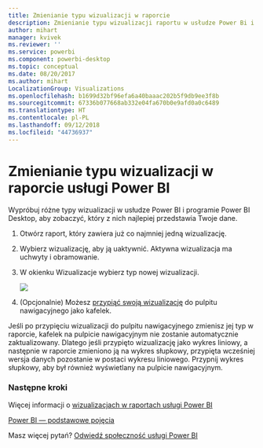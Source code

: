 ```yaml
---
title: Zmienianie typu wizualizacji w raporcie
description: Zmienianie typu wizualizacji raportu w usłudze Power Bi i programie Power BI Desktop
author: mihart
manager: kvivek
ms.reviewer: ''
ms.service: powerbi
ms.component: powerbi-desktop
ms.topic: conceptual
ms.date: 08/20/2017
ms.author: mihart
LocalizationGroup: Visualizations
ms.openlocfilehash: b1699d32bf96efa6a40baaac202b5f9db9ee3f8b
ms.sourcegitcommit: 67336b077668ab332e04fa670b0e9afd0a0c6489
ms.translationtype: HT
ms.contentlocale: pl-PL
ms.lasthandoff: 09/12/2018
ms.locfileid: "44736937"
---
```

# <a name="change-the-type-of-visualization-in-a-power-bi-report"></a>Zmienianie typu wizualizacji w raporcie usługi Power BI
Wypróbuj różne typy wizualizacji w usłudze Power BI i programie Power BI Desktop, aby zobaczyć, który z nich najlepiej przedstawia Twoje dane. 

1. Otwórz raport, który zawiera już co najmniej jedną wizualizację.   
2. Wybierz wizualizację, aby ją uaktywnić. Aktywna wizualizacja ma uchwyty i obramowanie.    
3. W okienku Wizualizacje wybierz typ nowej wizualizacji. 
   
   ![](media/power-bi-report-change-visualization-type/changeviz.gif)
4. (Opcjonalnie) Możesz [przypiąć swoją wizualizację](../service-dashboard-pin-tile-from-report.md) do pulpitu nawigacyjnego jako kafelek. 

Jeśli po przypięciu wizualizacji do pulpitu nawigacyjnego zmienisz jej typ w raporcie, kafelek na pulpicie nawigacyjnym nie zostanie automatycznie zaktualizowany. Dlatego jeśli przypięto wizualizację jako wykres liniowy, a następnie w raporcie zmieniono ją na wykres słupkowy, przypięta wcześniej wersja danych pozostanie w postaci wykresu liniowego. Przypnij wykres słupkowy, aby był również wyświetlany na pulpicie nawigacyjnym.

### <a name="next-steps"></a>Następne kroki
Więcej informacji o [wizualizacjach w raportach usługi Power BI](power-bi-report-visualizations.md)

[Power BI — podstawowe pojęcia](../service-basic-concepts.md)

Masz więcej pytań? [Odwiedź społeczność usługi Power BI](http://community.powerbi.com/)

